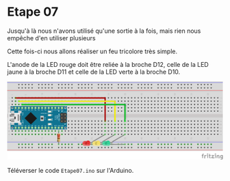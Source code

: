# Etape 07

Jusqu'à là nous n'avons utilisé qu'une sortie à la fois, mais rien nous empêche d'en utiliser plusieurs

Cette fois-ci nous allons réaliser un feu tricolore très simple.

L'anode de la LED rouge doit être reliée à la broche D12, celle de la LED jaune à la broche D11 et celle de la LED verte à la broche D10.

![fritzing](https://github.com/liamjack/AtelierArduino/raw/master/Etape07/Etape07.png)

Téléverser le code `Etape07.ino` sur l'Arduino.
